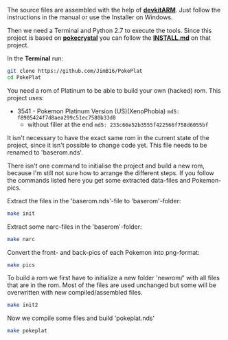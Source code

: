 The source files are assembled with the help of [**devkitARM**](http://devkitpro.org/wiki/Getting_Started/devkitARM).
Just follow the instructions in the manual or use the Installer on Windows.

Then we need a Terminal and Python 2.7 to execute the tools. Since this project is based on [**pokecrystal**](https://github.com/pret/pokecrystal) you can follow the
[**INSTALL.md**](https://github.com/pret/pokecrystal/blob/master/INSTALL.md) on that project.

In the **Terminal** run:

```bash
git clone https://github.com/JimB16/PokePlat
cd PokePlat
```

You need a rom of Platinum to be able to build your own (hacked) rom. This project uses:

* 3541 - Pokemon Platinum Version (US)(XenoPhobia) `md5: f8905424f7d8aea299c51ec7580b33d8`
  * without filler at the end `md5: 233c66e52b3555f422566f758d6055bf`

It isn't necessary to have the exact same rom in the current state of the project, since it isn't possible to change code yet.
This file needs to be renamed to 'baserom.nds'.


There isn't one command to initialise the project and build a new rom, because I'm still not sure how to arrange the different steps. If you follow the commands listed here you get some extracted data-files and Pokemon-pics.

Extract the files in the 'baserom.nds'-file to 'baserom'-folder:

```bash
make init
```

Extract some narc-files in the 'baserom'-folder:

```bash
make narc
```

Convert the front- and back-pics of each Pokemon into png-format:

```bash
make pics
```

To build a rom we first have to initialize a new folder 'newrom/' with all files that are in the rom. Most of the files are used unchanged but some will be overwritten with new compiled/assembled files.

```bash
make init2
```

Now we compile some files and build 'pokeplat.nds'

```bash
make pokeplat
```
